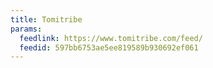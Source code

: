```yaml
---
title: Tomitribe
params:
  feedlink: https://www.tomitribe.com/feed/
  feedid: 597bb6753ae5ee819589b930692ef061
---
```

